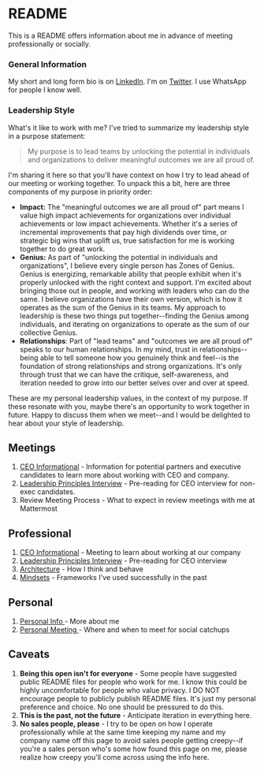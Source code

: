# README

This is a README offers information about me in advance of meeting professionally or socially. 

### General Information 

My short and long form bio is on [LinkedIn](https://www.linkedin.com/in/iantien/). I'm on [Twitter](https://twitter.com/iantien?lang=en). I use WhatsApp for people I know well.

### Leadership Style 

What's it like to work with me? I've tried to summarize my leadership style in a purpose statement:

> My purpose is to lead teams by unlocking the potential in individuals and organizations to deliver meaningful outcomes we are all proud of.

I'm sharing it here so that you'll have context on how I try to lead ahead of our meeting or working together. To unpack this a bit, here are three components of my purpose in priority order:

* **Impact:** The "meaningful outcomes we are all proud of" part means I value high impact achievements for organizations over individual achievements or low impact achievements. Whether it's a series of incremental improvements that pay high dividends over time, or strategic big wins that uplift us, true satisfaction for me is working together to do great work. 
* **Genius:** As part of "unlocking the potential in individuals and organizations", I believe every single person has Zones of Genius. Genius is energizing, remarkable ability that people exhibit when it's properly unlocked with the right context and support. I'm excited about bringing those out in people, and working with leaders who can do the same. I believe organizations have their own version, which is how it operates as the sum of the Genius in its teams. My approach to leadership is these two things put together--finding the Genius among individuals, and iterating on organizations to operate as the sum of our collective Genius.  
* **Relationships**: Part of "lead teams" and "outcomes we are all proud of" speaks to our human relationships. In my mind, trust in relationships--being able to tell someone how you genuinely think and feel--is the foundation of strong relationships and strong organizations. It's only through trust that we can have the critique, self-awareness, and iteration needed to grow into our better selves over and over at speed. 

These are my personal leadership values, in the context of my purpose. If these resonate with you, maybe there's an opportunity to work together in future. Happy to discuss them when we meet--and I would be delighted to hear about your style of leadership.

## Meetings 

1. [CEO Informational](first-meetings/informational/) - Information for potential partners and executive candidates to learn more about working with CEO and company.  
2. [Leadership Principles Interview](first-meetings/final-interview.md) - Pre-reading for CEO interview for non-exec candidates.
3. Review Meeting Process - What to expect in review meetings with me at Mattermost  

  

## Professional 

1. [CEO Informational](first-meetings/informational/) - Meeting to learn about working at our company 
2. [Leadership Principles Interview](first-meetings/final-interview.md) - Pre-reading for CEO interview 
3. [Architecture](pro/architecture.md) - How I think and behave
4. [Mindsets](pro/mindsets-50.md) - Frameworks I've used successfully in the past 

## Personal

1. [Personal Info ](personal/personal-topics/personal-info/) - More about me 
2. [Personal Meeting ](personal/personal-topics/personal-meetings/)- Where and when to meet for social catchups 

## Caveats

1. **Being this open isn't for everyone** - Some people have suggested public README files for people who work for me. I know this could be highly uncomfortable for people who value privacy. I DO NOT encourage people to publicly publish README files. It's just my personal preference and choice. No one should be pressured to do this. 
2. **This is the past, not the future** - Anticipate iteration in everything here.  
3. **No sales people, please** - I try to be open on how I operate professionally while at the same time keeping my name and my company name off this page to avoid sales people getting creepy--if you're a sales person who's some how found this page on me, please realize how creepy you'll come across using the info here. 



